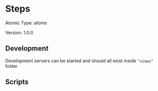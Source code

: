 # Steps

Atomic Type: atoms

Version: 1.0.0

## Development

Development servers can be started and should all exist inside `"views"` folder

## Scripts
